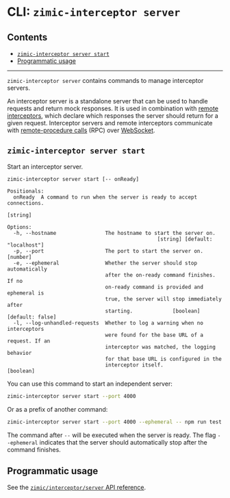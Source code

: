 # CLI: `zimic-interceptor server` <!-- omit from toc -->

## Contents <!-- omit from toc -->

- [`zimic-interceptor server start`](#zimic-interceptor-server-start)
- [Programmatic usage](#programmatic-usage)

---

`zimic-interceptor server` contains commands to manage interceptor servers.

An interceptor server is a standalone server that can be used to handle requests and return mock responses. It is used
in combination with [remote interceptors](getting‐started‐interceptor#remote-http-interceptors), which declare which
responses the server should return for a given request. Interceptor servers and remote interceptors communicate with
[remote-procedure calls](https://en.wikipedia.org/wiki/Remote_procedure_call) (RPC) over
[WebSocket](https://developer.mozilla.org/docs/Web/API/WebSockets_API).

## `zimic-interceptor server start`

Start an interceptor server.

```
zimic-interceptor server start [-- onReady]

Positionals:
  onReady  A command to run when the server is ready to accept connections.
                                                                        [string]

Options:
  -h, --hostname                The hostname to start the server on.
                                                 [string] [default: "localhost"]
  -p, --port                    The port to start the server on.        [number]
  -e, --ephemeral               Whether the server should stop automatically
                                after the on-ready command finishes. If no
                                on-ready command is provided and ephemeral is
                                true, the server will stop immediately after
                                starting.             [boolean] [default: false]
  -l, --log-unhandled-requests  Whether to log a warning when no interceptors
                                were found for the base URL of a request. If an
                                interceptor was matched, the logging behavior
                                for that base URL is configured in the
                                interceptor itself.                    [boolean]
```

You can use this command to start an independent server:

```bash
zimic-interceptor server start --port 4000
```

Or as a prefix of another command:

```bash
zimic-interceptor server start --port 4000 --ephemeral -- npm run test
```

The command after `--` will be executed when the server is ready. The flag `--ephemeral` indicates that the server
should automatically stop after the command finishes.

## Programmatic usage

See the [`zimic/interceptor/server` API reference](api‐zimic‐interceptor‐server).
